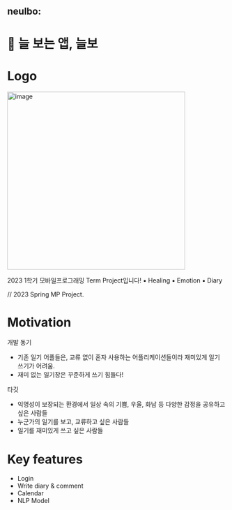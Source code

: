 ## neulbo: 
# 🦥 늘 보는 앱, 늘보
# Logo
<img width="408" alt="image" src="https://github.com/darkmochalover/neulbo/assets/103321454/4d97b878-c5da-4120-9f84-bdc1915574ce">

  2023 1학기 모바일프로그래밍 Term Project입니다!
  ▪︎ Healing ▪︎ Emotion ▪︎ Diary 
  
  // 2023 Spring MP Project.

# Motivation
 개발 동기
  - 기존 일기 어플들은, 교류 없이 혼자 사용하는 어플리케이션들이라 재미있게 일기 쓰기가 어려움.
  - 재미 없는 일기장은 꾸준하게 쓰기 힘들다!


 타깃 
  - 익명성이 보장되는 환경에서 일상 속의 기쁨, 우울, 화남 등 다양한 감정을 공유하고 싶은 사람들
  - 누군가의 일기를 보고, 교류하고 싶은 사람들
  - 일기를 재미있게 쓰고 싶은 사람들


# Key features
* Login
* Write diary & comment
* Calendar
* NLP Model
